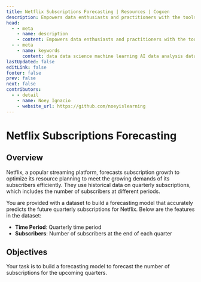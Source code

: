 ```yaml
---
title: Netflix Subscriptions Forecasting | Resources | Cogxen
description: Empowers data enthusiasts and practitioners with the tools and knowledge to unlock the potential of data.
head:
  - - meta
    - name: description
    - content: Empowers data enthusiasts and practitioners with the tools and knowledge to unlock the potential of data.
  - - meta
    - name: keywords
      content: data data science machine learning AI data analysis data-driven data enthusiasts data practitioners
lastUpdated: false
editLink: false
footer: false
prev: false
next: false
contributors:
  - - detail
    - name: Noey Ignacio
    - website_url: https://github.com/noeyislearning
---
```


# Netflix Subscriptions Forecasting

<DownloadBadge githubURL=""></DownloadBadge>

## Overview

Netflix, a popular streaming platform, forecasts subscription growth to optimize its resource planning to meet the growing demands of its subscribers efficiently. They use historical data on quarterly subscriptions, which includes the number of subscribers at different periods.

You are provided with a dataset to build a forecasting model that accurately predicts the future quarterly subscriptions for Netflix. Below are the features in the dataset:

- **Time Period**: Quarterly time period
- **Subscribers**: Number of subscribers at the end of each quarter

## Objectives

Your task is to build a forecasting model to forecast the number of subscriptions for the upcoming quarters.
